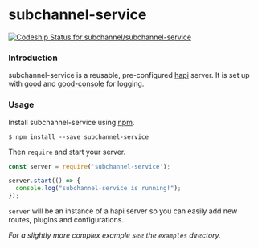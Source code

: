 # subchannel-service

[![Codeship Status for subchannel/subchannel-service](https://codeship.com/projects/a5995060-c87f-0133-b542-5648feceb195/status?branch=master)](https://codeship.com/projects/139350)

### Introduction

subchannel-service is a reusable, pre-configured [hapi](http://hapijs.com) server. It is set up with [good](https://github.com/hapijs/good) and [good-console](https://github.com/hapijs/good-console) for logging.

### Usage

Install subchannel-service using [npm](https://npmjs.org).

```
$ npm install --save subchannel-service
```

Then `require` and start your server.

```javascript
const server = require('subchannel-service');

server.start(() => {
  console.log("subchannel-service is running!");
});
```

`server` will be an instance of a hapi server so you can easily add new routes, plugins and configurations.

_For a slightly more complex example see the `examples` directory._
